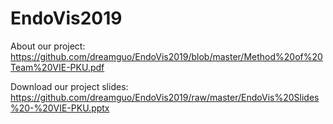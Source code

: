 # EndoVis2019

About our project:
https://github.com/dreamguo/EndoVis2019/blob/master/Method%20of%20Team%20VIE-PKU.pdf

Download our project slides:
https://github.com/dreamguo/EndoVis2019/raw/master/EndoVis%20Slides%20-%20VIE-PKU.pptx
